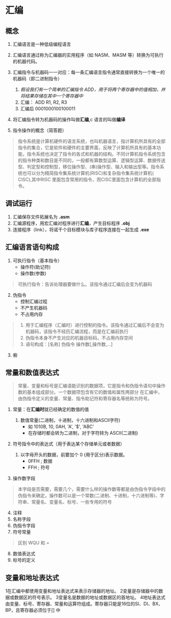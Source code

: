 # 汇编

## 概念
1. 汇编语言是一种低级编程语言
2. 汇编语言通过称为汇编器的实用程序（如 NASM、MASM 等）转换为可执行的机器代码。
3. 汇编指令与机器码一一对应：每一条汇编语言指令通常直接转换为一个唯一的机器码（即二进制指令）
    1. *假设我们有一个简单的汇编指令 ADD，用于将两个寄存器中的值相加，并将结果存储在其中一个寄存器中*
    2. 汇编： ADD R1, R2, R3
    3. 汇编后 0001000100100011

4. 将汇编指令转为机器码的操作叫做**汇编**,c 语言的叫做**编译**
5. 指令操作的概念（简答题）
> 指令系统是计算机硬件的语言系统，也叫机器语言，指计算机所具有的全部指令的集合，它是软件和硬件的主要界面，反映了计算机所具有的基本功能，指令系统也决定了指令的各式和机器的结构。不同计算机指令系统包含的指令种类和数目是不同的，一般都有算数型运算、逻辑型运算、数据传送型、判定型和控制型，移位操作型、(串)操作型、输入和输出型等。指令系统也可以分为精简指令集系统计算机(RISC)和复杂指令集系统计算机( CISC),其中RISC 里面包含常用的指令，而CISC里面包含计算机的全部指令。

## 调试运行
1. 汇编保存文件拓展名为 **.asm**
2. 汇编源程序，用宏汇编对程序进行**汇编**，产生目标程序 **.obj**
3. 连接程序（link），将诺干个目标模块与库子程序连接在一起生成 **.exe**

## 汇编语言语句构成
1. 可执行指令（基本指令）
    * 操作符(助记符)
    * 操作数(参数)
> 可执行指令：告诉处理器要做什么。该指令通过汇编后会变为机器码  
> 
2. 伪指令
    * 控制汇编过程
    * 不产生机器码
    * 不占用内存
> 1. 用于汇编程序（汇编时）进行控制的指令。该指令通过汇编后不会变为机器码，该指令不经历汇编流程，而是在汇编前执行  
> 2. 伪指令本身不产生对应的机器目标码，不占用内存空间
> 3. 语句构成：[名称] 伪指令 操作数[,操作数,...]
3. ~~宏~~

## 常量和数值表达式
> 常量、变量和标号是汇编语能识别的数据项，它是指令和伪指令语句中操作数的基本组成部分。一个数据项包含有它的数值和属性两部分
> 在汇编中，由伪指令定义的变量、常量、指令助记符和寄存器名等统称为符号。

1. 常量：在**汇编时**就已经确定的数值的值
    1. 数值常量(二进制，十进制，十六进制和ASCII字符)
        * 如 1010B, 10, 0AH, 'A', '$', 'ABC'
        * 在存储时都会转为二进制，对于字符转为 ASCII(二进制)
2. 符号指令中的表达式（用于表达某个存储单元或者数据）
    1. 以字母开头的数据，前要加个 0 (用于区分)表示数据。
        * 0FFH ; 数据
        * FFH  ; 符号

3. 操作数字段
> 本字段是否需要，需要几个，需要什么样的操作数等都是由伪指令字段中的伪指令来确定。操作数可以是一个常数(二进制、十进制，十六进制等)、字符串、常量名、变量名、标号、一些专用的符号 
4. 注释
5. 名称字段
6. 伪指令字段
7. 符号常量
> 区别 WQU 和 =
8. 数值表达式
9. 标号的定义

## 变量和地址表达式
1在汇编中都使用变量和地址表达式来表示存储器的地址。
2变量是存储器中的数据或数据区的符号表示。
3变量名是数据的地址或数据区的首地址。
4地址表达式由变量、标号、寄存器、常量和运算符组成。寄存器只能是16位的SI、DI、BX、BP，且寄存器必须位于[] 中